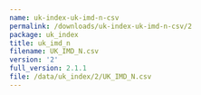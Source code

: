 ```yaml
---
name: uk-index-uk-imd-n-csv
permalink: /downloads/uk-index-uk-imd-n-csv/2
package: uk_index
title: uk_imd_n
filename: UK_IMD_N.csv
version: '2'
full_version: 2.1.1
file: /data/uk_index/2/UK_IMD_N.csv
---
```

